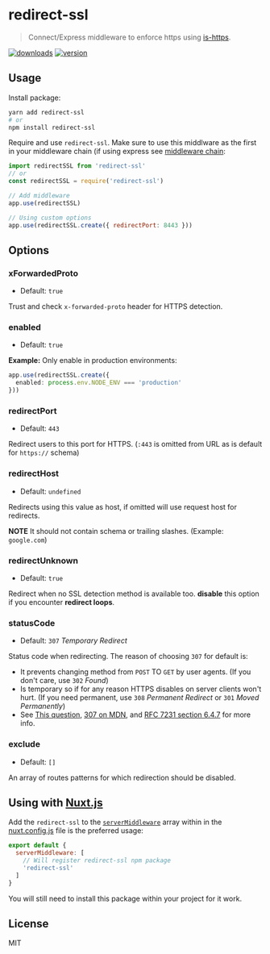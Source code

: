 # redirect-ssl
> Connect/Express middleware to enforce https using [is-https](https://www.npmjs.com/package/is-https).

[![downloads](https://img.shields.io/npm/dm/redirect-ssl.svg?style=flat-square)](https://npmjs.com/package/redirect-ssl)
[![version](https://img.shields.io/npm/v/redirect-ssl/latest.svg?style=flat-square)](https://npmjs.com/package/redirect-ssl)

## Usage

Install package:

```bash
yarn add redirect-ssl
# or
npm install redirect-ssl
```

Require and use `redirect-ssl`. Make sure to use this middlware as the first in your middleware chain (if using express see [middleware chain](http://expressjs.com/en/guide/using-middleware.html):

```js
import redirectSSL from 'redirect-ssl'
// or
const redirectSSL = require('redirect-ssl')

// Add middleware
app.use(redirectSSL)

// Using custom options
app.use(redirectSSL.create({ redirectPort: 8443 }))
```

## Options

### xForwardedProto

- Default: `true`

Trust and check `x-forwarded-proto` header for HTTPS detection.

### enabled

- Default: `true`

**Example:** Only enable in production environments:

```ts
app.use(redirectSSL.create({
  enabled: process.env.NODE_ENV === 'production'
}))
```

### redirectPort

- Default: `443`

Redirect users to this port for HTTPS. (`:443` is omitted from URL as is default for `https://` schema)

### redirectHost

- Default: `undefined`

Redirects using this value as host, if omitted will use request host for redirects.

**NOTE** It should not contain schema or trailing slashes. (Example: `google.com`)

### redirectUnknown

- Default: `true`

Redirect when no SSL detection method is available too. **disable** this option if you encounter **redirect loops**.

### statusCode

- Default: `307` *Temporary Redirect*

Status code when redirecting. The reason of choosing `307` for default is:
- It prevents changing method from `POST` TO `GET` by user agents. (If you don't care, use `302` *Found*)
- Is temporary so if for any reason HTTPS disables on server clients won't hurt. (If you need permanent, use `308` *Permanent Redirect* or `301` *Moved Permanently*)
- See [This question](https://stackoverflow.com/questions/42136829/whats-difference-between-http-301-and-308-status-codes), [307 on MDN](https://developer.mozilla.org/en-US/docs/Web/HTTP/Status/307), and [RFC 7231 section 6.4.7](https://tools.ietf.org/html/rfc7231#section-6.4.7) for more info.

### exclude

- Default: `[]`

An array of routes patterns for which redirection should be disabled.

## Using with [Nuxt.js](https://github.com/nuxt/nuxt.js)

Add the `redirect-ssl` to the [`serverMiddleware`](https://nuxtjs.org/api/configuration-servermiddleware#usage) array within in the [nuxt.config.js](https://nuxtjs.org/api/configuration-server) file is the preferred usage:

```js
export default {
  serverMiddleware: [
    // Will register redirect-ssl npm package
    'redirect-ssl'
  ]
}
```

You will still need to install this package within your project for it work.

## License

MIT
